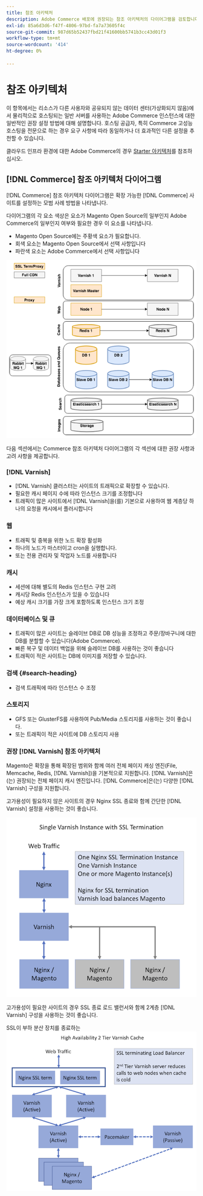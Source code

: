 ```yaml
---
title: 참조 아키텍처
description: Adobe Commerce 배포에 권장되는 참조 아키텍처의 다이어그램을 검토합니다.
exl-id: 85a6d3d6-f47f-4806-97bd-fa7a73605f4c
source-git-commit: 987d65b52437fbd21f41600bb5741b3cc43d01f3
workflow-type: tm+mt
source-wordcount: '414'
ht-degree: 0%

---
```


# 참조 아키텍처

이 항목에서는 리소스가 다른 사용자와 공유되지 않는 데이터 센터(가상화되지 않음)에서 물리적으로 호스팅되는 일반 서버를 사용하는 Adobe Commerce 인스턴스에 대한 일반적인 권장 설정 방법에 대해 설명합니다. 호스팅 공급자, 특히 Commerce 고성능 호스팅을 전문으로 하는 경우 요구 사항에 따라 동일하거나 더 효과적인 다른 설정을 추천할 수 있습니다.

클라우드 인프라 환경에 대한 Adobe Commerce의 경우 [Starter 아키텍처](https://experienceleague.adobe.com/en/docs/commerce-cloud-service/user-guide/architecture/starter-architecture)를 참조하십시오.

## [!DNL Commerce] 참조 아키텍처 다이어그램

[!DNL Commerce] 참조 아키텍처 다이어그램은 확장 가능한 [!DNL Commerce] 사이트를 설정하는 모범 사례 방법을 나타냅니다.

다이어그램의 각 요소 색상은 요소가 Magento Open Source의 일부인지 Adobe Commerce의 일부인지 여부와 필요한 경우 이 요소를 나타냅니다.

* Magento Open Source에는 주황색 요소가 필요합니다.
* 회색 요소는 Magento Open Source에서 선택 사항입니다
* 파란색 요소는 Adobe Commerce에서 선택 사항입니다

![Commerce 참조 아키텍처 다이어그램](../assets/performance/images/ref-architecture-2.3.png)

다음 섹션에서는 Commerce 참조 아키텍처 다이어그램의 각 섹션에 대한 권장 사항과 고려 사항을 제공합니다.

### [!DNL Varnish]

* [!DNL Varnish] 클러스터는 사이트의 트래픽으로 확장할 수 있습니다.
* 필요한 캐시 페이지 수에 따라 인스턴스 크기를 조정합니다
* 트래픽이 많은 사이트에서 [!DNL Varnish]을(를) 기본으로 사용하여 웹 계층당 하나의 요청을 캐시에서 플러시합니다

### 웹

* 트래픽 및 중복을 위한 노드 확장 활성화
* 하나의 노드가 마스터이고 cron을 실행합니다.
* 또는 전용 관리자 및 작업자 노드를 사용합니다

### 캐시

* 세션에 대해 별도의 Redis 인스턴스 구현 고려
* 캐시당 Redis 인스턴스가 있을 수 있습니다
* 예상 캐시 크기를 가장 크게 포함하도록 인스턴스 크기 조정

### 데이터베이스 및 큐

* 트래픽이 많은 사이트는 슬레이브 DB로 DB 성능을 조정하고 주문/장바구니에 대한 DB를 분할할 수 있습니다(Adobe Commerce).
* 빠른 복구 및 데이터 백업을 위해 슬레이브 DB를 사용하는 것이 좋습니다
* 트래픽이 적은 사이트는 DB에 이미지를 저장할 수 있습니다.

### 검색 {#search-heading}

* 검색 트래픽에 따라 인스턴스 수 조정

### 스토리지

* GFS 또는 GlusterFS를 사용하여 Pub/Media 스토리지를 사용하는 것이 좋습니다.
* 또는 트래픽이 적은 사이트에 DB 스토리지 사용

### 권장 [!DNL Varnish] 참조 아키텍처

Magento은 확장을 통해 확장된 범위와 함께 여러 전체 페이지 캐싱 엔진(File, Memcache, Redis, [!DNL Varnish])을 기본적으로 지원합니다. [!DNL Varnish]은(는) 권장되는 전체 페이지 캐시 엔진입니다.  [!DNL Commerce]은(는) 다양한 [!DNL Varnish] 구성을 지원합니다.

고가용성이 필요하지 않은 사이트의 경우 Nginx SSL 종료와 함께 간단한 [!DNL Varnish] 설정을 사용하는 것이 좋습니다.

![SSL 종료를 사용한 간단한 [!DNL Varnish] 구성](../assets/performance/images/single-varnish-with-ssl-termination.png)

고가용성이 필요한 사이트의 경우 SSL 종료 로드 밸런서와 함께 2계층 [!DNL Varnish] 구성을 사용하는 것이 좋습니다.

SSL이 부하 분산 장치를 종료하는 ![고가용성 2계층 [!DNL Varnish] 구성](../assets/performance/images/ha-2-tier-varnish-with-ssl-term-load-balancer.png)
